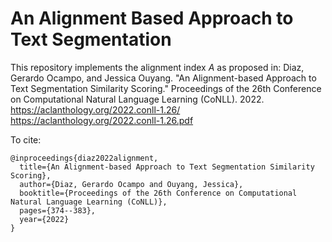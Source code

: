 # An Alignment Based Approach to Text Segmentation

This repository implements the alignment index $A$ as proposed in:
Diaz, Gerardo Ocampo, and Jessica Ouyang. 
"An Alignment-based Approach to Text Segmentation Similarity Scoring." 
Proceedings of the 26th Conference on Computational Natural Language Learning (CoNLL). 2022.
<https://aclanthology.org/2022.conll-1.26/>
<https://aclanthology.org/2022.conll-1.26.pdf>

To cite:
```
@inproceedings{diaz2022alignment,
  title={An Alignment-based Approach to Text Segmentation Similarity Scoring},
  author={Diaz, Gerardo Ocampo and Ouyang, Jessica},
  booktitle={Proceedings of the 26th Conference on Computational Natural Language Learning (CoNLL)},
  pages={374--383},
  year={2022}
}
```
